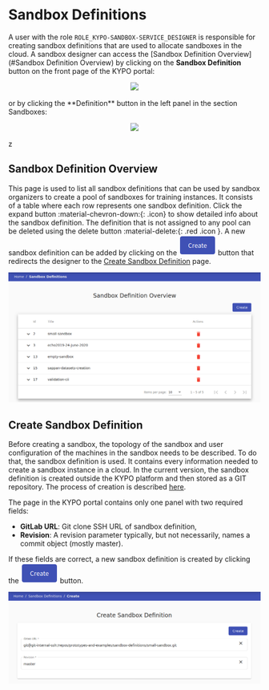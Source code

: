 # Sandbox Definitions 
A user with the role `ROLE_KYPO-SANDBOX-SERVICE_DESIGNER` is responsible for creating sandbox definitions that are used to allocate sandboxes in the cloud. A sandbox designer can access the [Sandbox Definition Overview](#Sandbox Definition Overview) by clicking on the **Sandbox Definition** button on the front page of the KYPO portal:

<p align="center">
  <img src="../../../img/user-guide/sandbox-agenda/sandbox-definition/sandbox-agenda-definition.png">
</p>
or by clicking the **Definition** button in the left panel in the section Sandboxes: 
<p align="center">
  <img src="../../../img/user-guide/sandbox-agenda/sandbox-definition/sandbox-definition-sidebar.png">
</p>

z
## Sandbox Definition Overview
This page is used to list all sandbox definitions that can be used by sandbox organizers to create a pool of sandboxes for training instances. It consists of a table where each row represents one sandbox definition. Click the expand button :material-chevron-down:{: .icon} to show detailed info about the sandbox definition. The definition that is not assigned to any pool can be deleted using the delete button :material-delete:{: .red .icon }. A new sandbox definition can be added by clicking on the ![create-button](../../img/buttons/create-button.png) button that redirects the designer to the [Create Sandbox Definition](#create-sandbox-definition) page. 

![sandbox-definition-overview](../../img/user-guide/sandbox-agenda/sandbox-definition/sandbox-definition-overview.png) 

## Create Sandbox Definition
Before creating a sandbox, the topology of the sandbox and user configuration of the machines in the sandbox needs to be described. To do that, the sandbox definition is used. It contains every information needed to create a sandbox instance in a cloud. In the current version, the sandbox definition is created outside the KYPO platform and then stored as a GIT repository. The process of creation is described [here](../../operator-guide/sandboxes/sandbox-definition.md). 

The page in the KYPO portal contains only one panel with two required fields: 

* **GitLab URL**: Git clone SSH URL of sandbox definition, 
* **Revision**: A revision parameter typically, but not necessarily, names a commit object (mostly master).

If these fields are correct, a new sandbox definition is created by clicking the ![create-button](../../img/buttons/create-button.png) button. 

![create-sandbox-definition](../../img/user-guide/sandbox-agenda/sandbox-definition/sandbox-definition-create.png)
